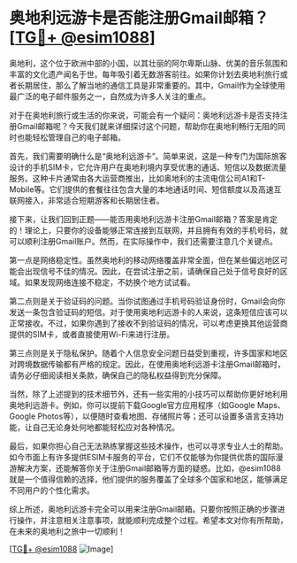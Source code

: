 # 奥地利远游卡是否能注册Gmail邮箱？[[TG💪+ @esim1088](https://t.me/s/esim1088)]

奥地利，这个位于欧洲中部的小国，以其壮丽的阿尔卑斯山脉、优美的音乐氛围和丰富的文化遗产闻名于世。每年吸引着无数游客前往。如果你计划去奥地利旅行或者长期居住，那么了解当地的通信工具是非常重要的。其中，Gmail作为全球使用最广泛的电子邮件服务之一，自然成为许多人关注的重点。

对于在奥地利旅行或生活的你来说，可能会有一个疑问：奥地利远游卡是否支持注册Gmail邮箱呢？今天我们就来详细探讨这个问题，帮助你在奥地利畅行无阻的同时也能轻松管理自己的电子邮箱。

首先，我们需要明确什么是“奥地利远游卡”。简单来说，这是一种专门为国际旅客设计的手机SIM卡，它允许用户在奥地利境内享受优惠的通话、短信以及数据流量服务。这种卡片通常由各大运营商推出，比如奥地利的主流电信公司A1和T-Mobile等。它们提供的套餐往往包含大量的本地通话时间、短信额度以及高速互联网接入，非常适合短期游客和长期居住者。

接下来，让我们回到正题——能否用奥地利远游卡注册Gmail邮箱？答案是肯定的！理论上，只要你的设备能够正常连接到互联网，并且拥有有效的手机号码，就可以顺利注册Gmail账户。然而，在实际操作中，我们还需要注意几个关键点。

第一点是网络稳定性。虽然奥地利的移动网络覆盖非常全面，但在某些偏远地区可能会出现信号不佳的情况。因此，在尝试注册之前，请确保自己处于信号良好的区域。如果发现网络连接不稳定，不妨换个地方试试看。

第二点则是关于验证码的问题。当你试图通过手机号码验证身份时，Gmail会向你发送一条包含验证码的短信。对于使用奥地利远游卡的人来说，这条短信应该可以正常接收。不过，如果你遇到了接收不到验证码的情况，可以考虑更换其他运营商提供的SIM卡，或者直接使用Wi-Fi来进行注册。

第三点则是关于隐私保护。随着个人信息安全问题日益受到重视，许多国家和地区对跨境数据传输都有严格的规定。因此，在使用奥地利远游卡注册Gmail邮箱时，请务必仔细阅读相关条款，确保自己的隐私权益得到充分保障。

当然，除了上述提到的技术细节外，还有一些实用的小技巧可以帮助你更好地利用奥地利远游卡。例如，你可以提前下载Google官方应用程序（如Google Maps、Google Photos等），以便随时查看地图、存储照片等；还可以设置多语言支持功能，让自己无论身处何地都能轻松应对各种情况。

最后，如果你担心自己无法熟练掌握这些技术操作，也可以寻求专业人士的帮助。如今市面上有许多提供ESIM卡服务的平台，它们不仅能够为你提供优质的国际漫游解决方案，还能解答你关于注册Gmail邮箱等方面的疑惑。比如，@esim1088就是一个值得信赖的选择，他们提供的服务覆盖了全球多个国家和地区，能够满足不同用户的个性化需求。

综上所述，奥地利远游卡完全可以用来注册Gmail邮箱。只要你按照正确的步骤进行操作，并注意相关注意事项，就能顺利完成整个过程。希望本文对你有所帮助，在未来的奥地利之旅中一切顺利！

[[TG💪+ @esim1088](https://t.me/s/esim1088) ![Image](https://i.postimg.cc/4NQfJmqS/Snipaste-2025-05-13-00-14-12.png)]